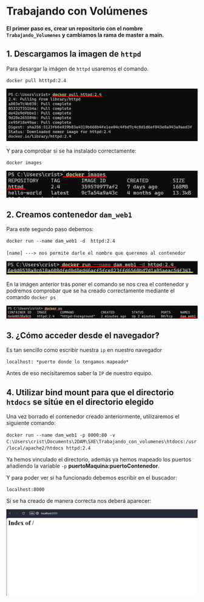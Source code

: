 # Trabajando con Volúmenes

#### El primer paso es, crear un repositorio con el nombre `Trabajando_Volumenes` y cambiamos la rama de **master** a **main**. 

## 1. Descargamos la imagen de `httpd`
Para desargar la imágen de `httpd` usaremos el comando.

    docker pull htttpd:2.4
![imagen1](https://github.com/cristianmoreiraa/Trabajando_Volumenes/blob/main/img/image-3.png)

Y para comprobar si se ha instalado correctamente:

    docker images
![imagen2](https://github.com/cristianmoreiraa/Trabajando_Volumenes/blob/main/img/image-4.png)

## 2. Creamos contenedor `dam_web1`

Para este segundo paso debemos:

    docker run --name dam_web1 -d  httpd:2.4

    [name] ---> nos permite darle el nombre que queremos al contenedor

![imagen3](https://github.com/cristianmoreiraa/Trabajando_Volumenes/blob/main/img/image-5.png)

En la imágen anterior trás poner el comando se nos crea el contenedor y podremos comprobar que se ha creado correctamente mediante el comando `docker ps`

![imagen4](https://github.com/cristianmoreiraa/Trabajando_Volumenes/blob/main/img/image-6.png)

## 3. ¿Cómo acceder desde el navegador?

Es tan sencillo como escribir nuestra `ip` en nuestro navegador

    localhost: *puerto donde lo tengamos mapeado*

Antes de eso necisitaremos saber la `IP` de nuestro equipo.

## 4. Utilizar bind mount para que el directorio `htdocs` se sitúe en el directorio elegido

Una vez borrado el contenedor creado anteriormente, utilizaremos el siguiente comando:

`docker run --name dam_web1 -p 8000:80 -v C:\Users\crist\Documents\2DAM\SXE\Trabajando_con_volumenes\htdocs:/usr/local/apache2/htdocs httpd:2.4`

Ya hemos vinculado el directorio, además ya hemos mapeado los puertos añadiendo la variable `-p` **puertoMaquina:puertoContenedor**.

Y para poder ver si ha funcionado debemos escribir en el buscador:

    localhost:8000

Si se ha creado de manera correcta nos deberá aparecer:

![imagen6](https://github.com/cristianmoreiraa/Trabajando_Volumenes/blob/main/img/image.png)


